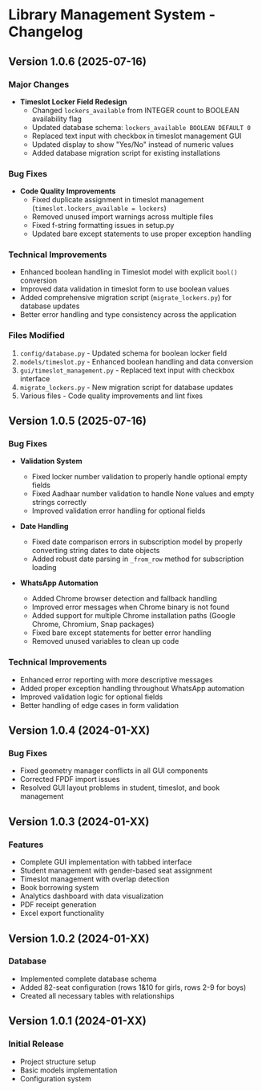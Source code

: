 # Library Management System - Changelog

## Version 1.0.6 (2025-07-16)

### Major Changes
- **Timeslot Locker Field Redesign**
  - Changed `lockers_available` from INTEGER count to BOOLEAN availability flag
  - Updated database schema: `lockers_available BOOLEAN DEFAULT 0`
  - Replaced text input with checkbox in timeslot management GUI
  - Updated display to show "Yes/No" instead of numeric values
  - Added database migration script for existing installations

### Bug Fixes
- **Code Quality Improvements**
  - Fixed duplicate assignment in timeslot management (`timeslot.lockers_available = lockers`)
  - Removed unused import warnings across multiple files
  - Fixed f-string formatting issues in setup.py
  - Updated bare except statements to use proper exception handling

### Technical Improvements
- Enhanced boolean handling in Timeslot model with explicit `bool()` conversion
- Improved data validation in timeslot form to use boolean values
- Added comprehensive migration script (`migrate_lockers.py`) for database updates
- Better error handling and type consistency across the application

### Files Modified
1. `config/database.py` - Updated schema for boolean locker field
2. `models/timeslot.py` - Enhanced boolean handling and data conversion
3. `gui/timeslot_management.py` - Replaced text input with checkbox interface
4. `migrate_lockers.py` - New migration script for database updates
5. Various files - Code quality improvements and lint fixes

## Version 1.0.5 (2025-07-16)

### Bug Fixes
- **Validation System**
  - Fixed locker number validation to properly handle optional empty fields
  - Fixed Aadhaar number validation to handle None values and empty strings correctly
  - Improved validation error handling for optional fields

- **Date Handling**
  - Fixed date comparison errors in subscription model by properly converting string dates to date objects
  - Added robust date parsing in `_from_row` method for subscription loading

- **WhatsApp Automation**
  - Added Chrome browser detection and fallback handling
  - Improved error messages when Chrome binary is not found
  - Added support for multiple Chrome installation paths (Google Chrome, Chromium, Snap packages)
  - Fixed bare except statements for better error handling
  - Removed unused variables to clean up code

### Technical Improvements
- Enhanced error reporting with more descriptive messages
- Added proper exception handling throughout WhatsApp automation
- Improved validation logic for optional fields
- Better handling of edge cases in form validation

## Version 1.0.4 (2024-01-XX)

### Bug Fixes
- Fixed geometry manager conflicts in all GUI components
- Corrected FPDF import issues
- Resolved GUI layout problems in student, timeslot, and book management

## Version 1.0.3 (2024-01-XX)

### Features
- Complete GUI implementation with tabbed interface
- Student management with gender-based seat assignment
- Timeslot management with overlap detection
- Book borrowing system
- Analytics dashboard with data visualization
- PDF receipt generation
- Excel export functionality

## Version 1.0.2 (2024-01-XX)

### Database
- Implemented complete database schema
- Added 82-seat configuration (rows 1&10 for girls, rows 2-9 for boys)
- Created all necessary tables with relationships

## Version 1.0.1 (2024-01-XX)

### Initial Release
- Project structure setup
- Basic models implementation
- Configuration system
